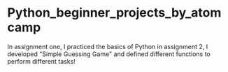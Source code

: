 # Python_beginner_projects_by_atomcamp
In assignment one, I practiced the basics of Python
in assignment 2, I developed "Simple Guessing Game" and defined different functions to perform different tasks!

